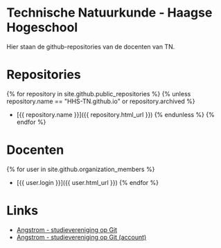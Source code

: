 # Technische Natuurkunde - Haagse Hogeschool

Hier staan de github-repositories van de docenten van TN. 

# Repositories
{% for repository in site.github.public_repositories %}
  {% unless repository.name == "HHS-TN.github.io" or repository.archived %}
  * [{{ repository.name }}]({{ repository.html_url }})
  {% endunless %}
{% endfor %}

# Docenten
{% for user in site.github.organization_members %}
  * [{{ user.login }}]({{ user.html_url }})
{% endfor %}

# Links
* [Angstrom - studievereniging op Git](https://github.com/Studievereniging-Angstrom)
* [Angstrom - studievereniging op Git (account)](https://github.com/Anders-Jonas-Angstrom)
